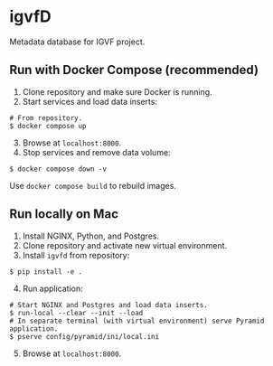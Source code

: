 # igvfD
Metadata database for IGVF project.

## Run with Docker Compose (recommended)
1. Clone repository and make sure Docker is running.
2. Start services and load data inserts:
```
# From repository.
$ docker compose up
```
3. Browse at `localhost:8000`.
4. Stop services and remove data volume:
```
$ docker compose down -v
```

Use `docker compose build` to rebuild images.

## Run locally on Mac
1. Install NGINX, Python, and Postgres.
2. Clone repository and activate new virtual environment.
3. Install `igvfd` from repository:
```
$ pip install -e .
```
4. Run application:
```
# Start NGINX and Postgres and load data inserts.
$ run-local --clear --init --load
# In separate terminal (with virtual environment) serve Pyramid application.
$ pserve config/pyramid/ini/local.ini
```
5. Browse at `localhost:8000`.